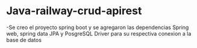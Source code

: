 <h1>Java-railway-crud-apirest</h1>

-Se creo el proyecto spring boot y se agregaron las dependencias Spring web, spring data JPA y PosgreSQL Driver para su respectiva conexion a la base de datos
